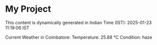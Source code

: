 # My Project

This content is dynamically generated in Indian Time (IST): 2025-01-23 11:19:06 IST


Current Weather in Coimbatore:
Temperature: 25.88 °C
Condition: haze
